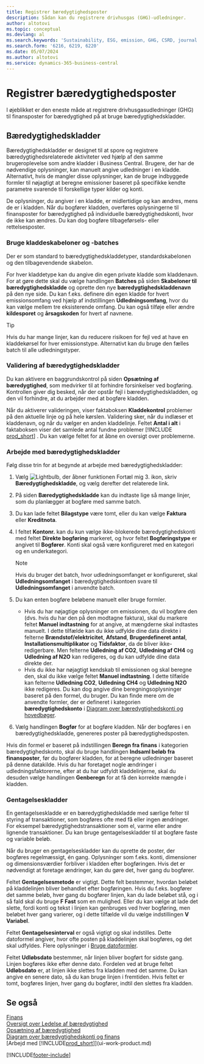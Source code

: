 ```yaml
---
title: Registrer bæredygtighedsposter
description: Sådan kan du registrere drivhusgas (GHG)-udledninger.
author: altotovi
ms.topic: conceptual
ms.devlang: al
ms.search.keywords: 'Sustainability, ESG, emission, GHG, CSRD, journal'
ms.search.form: '6216, 6219, 6220'
ms.date: 05/07/2024
ms.author: altotovi
ms.service: dynamics-365-business-central
---
```


# Registrer bæredygtighedsposter

I øjeblikket er den eneste måde at registrere drivhusgasudledninger (GHG) til finansposter for bæredygtighed på at bruge bæredygtighedskladder.

## Bæredygtighedskladder

Bæredygtighedskladder er designet til at spore og registrere bæredygtighedsrelaterede aktiviteter ved hjælp af den samme brugeroplevelse som andre kladder i Business Central. Brugere, der har de nødvendige oplysninger, kan manuelt angive udledninger i en kladde. Alternativt, hvis de mangler disse oplysninger, kan de bruge indbyggede formler til nøjagtigt at beregne emissioner baseret på specifikke kendte parametre svarende til forskellige typer kilder og konti.

De oplysninger, du angiver i en kladde, er midlertidige og kan ændres, mens de er i kladden. Når du bogfører kladden, overføres oplysningerne til finansposter for bæredygtighed på individuelle bæredygtighedskonti, hvor de ikke kan ændres. Du kan dog bogføre tilbageførsels- eller rettelsesposter.

### Bruge kladdeskabeloner og -batches

Der er som standard to bæredygtighedskladdetyper, standardskabelonen og den tilbagevendende skabelon.

For hver kladdetype kan du angive din egen private kladde som kladdenavn. For at gøre dette skal du vælge handlingen **Batches** på siden **Skabeloner til bæredygtighedskladde** og oprette den nye **bæredygtighedskladdenavn** på den nye side. Du kan f.eks. definere din egen kladde for hvert emissionsomfang ved hjælp af indstillingen **Udledningsomfang**, hvor du kan vælge mellem tre eksisterende omfang. Du kan også tilføje eller ændre **kildesporet** og **årsagskoden** for hvert af navnene.

> [!TIP]
> Hvis du har mange linjer, kan du reducere risikoen for fejl ved at have en kladdekørsel for hver emissionstype. Alternativt kan du bruge den fælles batch til alle udledningstyper.

### Validering af bæredygtighedskladder

Du kan aktivere en baggrundskontrol på siden **Opsætning af bæredygtighed**, som medvirker til at forhindre forsinkelser ved bogføring. Kontrollen giver dig besked, når der opstår fejl i bæredygtighedskladden, og den vil forhindre, at du arbejder med at bogføre kladden.

Når du aktiverer valideringen, viser faktaboksen **Kladdekontrol** problemer på den aktuelle linje og på hele kørslen. Validering sker, når du indlæser et kladdenavn, og når du vælger en anden kladdelinje. Feltet **Antal i alt** i faktaboksen viser det samlede antal fundne problemer [!INCLUDE [prod_short](includes/prod_short.md)] . Du kan vælge feltet for at åbne en oversigt over problemerne.

### Arbejde med bæredygtighedskladder

Følg disse trin for at begynde at arbejde med bæredygtighedskladder:

1. Vælg ![Lightbulb, der åbner funktionen Fortæl mig 3.](media/ui-search/search_small.png "Fortæl mig, hvad du vil foretage dig") ikon, skriv **Bæredygtighedskladde**, og vælg derefter det relaterede link.
2. På siden **Bæredygtighedskladde** kan du indtaste lige så mange linjer, som du planlægger at bogføre med samme batch.
3. Du kan lade feltet **Bilagstype** være tomt, eller du kan vælge **Faktura** eller **Kreditnota**.
4. I feltet **Kontonr.** kan du kun vælge ikke-blokerede bæredygtighedskonti med feltet **Direkte bogføring** markeret, og hvor feltet **Bogføringstype** er angivet til **Bogfører**. Konti skal også være konfigureret med en kategori og en underkategori.

    > [!NOTE]
    > Hvis du bruger det batch, hvor udledningsomfanget er konfigureret, skal **Udledningsomfanget** i bæredygtighedskontoen svare til **Udledningsomfanget** i anvendte batch.

5. Du kan enten bogføre beløbene manuelt eller bruge formler.

    - Hvis du har nøjagtige oplysninger om emissionen, du vil bogføre den (dvs. hvis du har den på den modtagne faktura), skal du markere feltet **Manuel indtastning** for at angive, at mængderne skal indtastes manuelt. I dette tilfælde kan du ikke udfylde dine data direkte i felterne **Brændstof/elektricitet**, **Afstand**, **Brugerdefineret antal**, **Installationsmultiplikator** og **Tidsfaktor**, da de bliver ikke-redigerbare. Men felterne **Udledning af CO2**, **Udledning af CH4** og **Udledning af N2O** kan redigeres, og du kan udfylde dine data direkte der.
    - Hvis du ikke har nøjagtigt kendskab til emissionen og skal beregne den, skal du ikke vælge feltet **Manuel indtastning**. I dette tilfælde kan felterne **Udledning CO2**, **Udledning CH4** og **Udledning N2O** ikke redigeres. Du kan dog angive dine beregningsoplysninger baseret på den formel, du bruger. Du kan finde mere om de anvendte formler, der er defineret i kategorien **bæredygtighedskonto** i [Diagram over bæredygtighedskonti og hovedbøger](finance-sustainability-accounts-ledger.md#account-categories).

6. Vælg handlingen **Bogfør** for at bogføre kladden. Når der bogføres i en bæredygtighedskladde, genereres poster på bæredygtighedsposten.

Hvis din formel er baseret på indstillingen **Beregn fra finans** i kategorien bæredygtighedskonto, skal du bruge handlingen **Indsaml beløb fra finansposter**, før du bogfører kladden, for at beregne udledninger baseret på denne datakilde. Hvis du har foretaget nogle ændringer i udledningsfaktorerne, efter at du har udfyldt kladdelinjerne, skal du desuden vælge handlingen **Genberegn** for at få den korrekte mængde i kladden.

### Gentagelseskladder

En gentagelseskladde er en bæredygtighedskladde med særlige felter til styring af transaktioner, som bogføres ofte med få eller ingen ændringer. For eksempel bæredygtighedstransaktioner som el, varme eller andre lignende transaktioner. Du kan bruge gentagelseskladder til at bogføre faste og variable beløb.

Når du bruger en gentagelseskladder kan du oprette de poster, der bogføres regelmæssigt, én gang. Oplysninger som f.eks. konti, dimensioner og dimensionsværdier forbliver i kladden efter bogføringen. Hvis det er nødvendigt at foretage ændringer, kan du gøre det, hver gang du bogfører.

Feltet **Gentagelsesmetode** er vigtigt. Dette felt bestemmer, hvordan beløbet på kladdelinjen bliver behandlet efter bogføringen. Hvis du f.eks. bogfører det samme beløb, hver gang du bogfører linjen, kan du lade beløbet stå, og i så fald skal du bruge **F Fast** som en mulighed. Eller du kan vælge at lade det slette, fordi konti og tekst i linjen kan genbruges ved hver bogføring, men beløbet hver gang varierer, og i dette tilfælde vil du vælge indstillingen **V Variabel**.

Feltet **Gentagelsesinterval** er også vigtigt og skal indstilles. Dette datoformel angiver, hvor ofte posten på kladdelinjen skal bogføres, og det skal udfyldes. Flere oplysninger i [Bruge datoformler](ui-enter-date-ranges.md#use-date-formulas).

Feltet **Udløbsdato** bestemmer, når linjen bliver bogført for sidste gang. Linjen bogføres ikke efter denne dato. Fordelen ved at bruge feltet **Udløbsdato** er, at linjen ikke slettes fra kladden med det samme. Du kan angive en senere dato, så du kan bruge linjen i fremtiden. Hvis feltet er tomt, bogføres linjen, hver gang du bogfører, indtil den slettes fra kladden.

## Se også

[Finans](finance.md)  
[Oversigt over Ledelse af bæredygtighed](finance-manage-sustainability.md)  
[Opsætning af bæredygtighed](finance-sustainability-setup.md)  
[Diagram over bæredygtighedskonti og finans](finance-sustainability-accounts-ledger.md)  
[Arbejd med [!INCLUDE[prod_short](includes/prod_short.md)]](ui-work-product.md)  

[!INCLUDE[footer-include](includes/footer-banner.md)]
